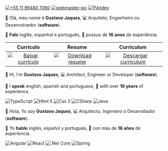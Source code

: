 [![+55 11 99480 7060](https://img.shields.io/badge/WhatsApp-FFFFFF?style=for-the-badge&logo=whatsapp&logoColor=black)](https://web.whatsapp.com/send?phone=5511994807060)
[![webmaster-wc](https://img.shields.io/badge/Skype-FFFFFF.svg?style=for-the-badge&logo=Skype&logoColor=black)](https://join.skype.com/invite/ubuGDMyRNSXx)
[![P4ndev](https://img.shields.io/badge/Facebook-FFFFFF.svg?style=for-the-badge&logo=Facebook&logoColor=black)](https://www.facebook.com/p4ndev)

👋 Olá, meu nome é **Gustavo Jaques**,
💻 Arquiteto, Engenheiro ou Desenvolvedor (**software**).

💬 **Falo** inglês, espanhol e português,
💼 possuo de **16 anos** de experiência.

|Currículo|Resume|Curriculum|
|:-:|:-:|:-:|
|[![Baixar currículo](https://img.shields.io/badge/Baixar-FFFFFF.svg?style=for-the-badge&logo=Adobe%20Acrobat%20Reader&logoColor=black)](https://www.google.com.br)|[![Download resume](https://img.shields.io/badge/Download-FFFFFF.svg?style=for-the-badge&logo=Adobe%20Acrobat%20Reader&logoColor=black)](https://www.google.com.br)|[![Descargar curriculum](https://img.shields.io/badge/Descargar-FFFFFF.svg?style=for-the-badge&logo=Adobe%20Acrobat%20Reader&logoColor=black)](https://www.google.com.br)|

👋 Hi, I'm **Gustavo Jaques**, 
💻 Architect, Engineer or Developer (**software**).

💬 I **speak** english, spanish and portuguese,
💼 with over **16 years** of experience.

![TypeScript](https://img.shields.io/badge/typescript-FFFFFF.svg?style=for-the-badge&logo=typescript&logoColor=black)
![Html 5](https://img.shields.io/badge/HTML5-FFFFFF?style=for-the-badge&logo=html5&logoColor=black)
![Css 3](https://img.shields.io/badge/CSS3-FFFFFF?style=for-the-badge&logo=css3&logoColor=black)
![CSharp](https://img.shields.io/badge/C%23-FFFFFF?style=for-the-badge&logo=c-sharp&logoColor=black)
![Java](https://img.shields.io/badge/Java-FFFFFF?style=for-the-badge&logo=java&logoColor=black)

👋 Hola, Yo soy **Gustavo Jaques**,
💻 Arquitecto, Ingeniero o Desarrollador (**software**).

💬 Yo **hablo** inglés, español y portugués,
💼 con más de **16 años** de experiencia.

![Angular](https://img.shields.io/badge/Angular-FFFFFF?style=for-the-badge&logo=angular&logoColor=black)
![React](https://img.shields.io/badge/React-FFFFFF?style=for-the-badge&logo=react&logoColor=black)
![.Net Core](https://img.shields.io/badge/.NET%20Core-FFFFFF?style=for-the-badge&logo=.net&logoColor=black)
![Spring](https://img.shields.io/badge/Spring-FFFFFF?style=for-the-badge&logo=spring&logoColor=black)
